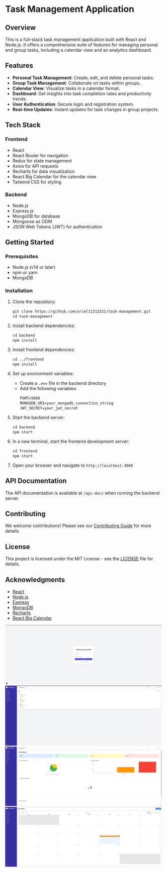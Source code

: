 # Task Management Application

## Overview

This is a full-stack task management application built with React and Node.js. It offers a comprehensive suite of features for managing personal and group tasks, including a calendar view and an analytics dashboard.

## Features

- **Personal Task Management**: Create, edit, and delete personal tasks.
- **Group Task Management**: Collaborate on tasks within groups.
- **Calendar View**: Visualize tasks in a calendar format.
- **Dashboard**: Get insights into task completion rates and productivity trends.
- **User Authentication**: Secure login and registration system.
- **Real-time Updates**: Instant updates for task changes in group projects.

## Tech Stack

### Frontend
- React
- React Router for navigation
- Redux for state management
- Axios for API requests
- Recharts for data visualization
- React Big Calendar for the calendar view
- Tailwind CSS for styling

### Backend
- Node.js
- Express.js
- MongoDB for database
- Mongoose as ODM
- JSON Web Tokens (JWT) for authentication

## Getting Started

### Prerequisites
- Node.js (v14 or later)
- npm or yarn
- MongoDB

### Installation

1. Clone the repository:
   ```
   git clone https://github.com/ariel11212321/task-management.git
   cd task-management
   ```

2. Install backend dependencies:
   ```
   cd backend
   npm install
   ```

3. Install frontend dependencies:
   ```
   cd ../frontend
   npm install
   ```

4. Set up environment variables:
   - Create a `.env` file in the backend directory
   - Add the following variables:
     ```
     PORT=5000
     MONGODB_URI=your_mongodb_connection_string
     JWT_SECRET=your_jwt_secret
     ```

5. Start the backend server:
   ```
   cd backend
   npm start
   ```

6. In a new terminal, start the frontend development server:
   ```
   cd frontend
   npm start
   ```

7. Open your browser and navigate to `http://localhost:3000`

## API Documentation

The API documentation is available at `/api-docs` when running the backend server.

## Contributing

We welcome contributions! Please see our [Contributing Guide](CONTRIBUTING.md) for more details.

## License

This project is licensed under the MIT License - see the [LICENSE](LICENSE) file for details.

## Acknowledgments

- [React](https://reactjs.org/)
- [Node.js](https://nodejs.org/)
- [Express](https://expressjs.com/)
- [MongoDB](https://www.mongodb.com/)
- [Recharts](https://recharts.org/)
- [React Big Calendar](https://github.com/jquense/react-big-calendar)

[![Login](images/login.png)](images/login.png)
[![Tasks](images/tasks.png)](images/tasks.png)
[![Dashboard](images/dashboard.png)](images/dashboard.png)
[![Calendar](images/calendar.png)](images/calendar.png)

